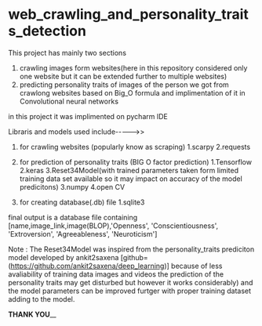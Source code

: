 # web_crawling_and_personality_traits_detection

This project has mainly two sections

1. crawling images form websites(here in this repository considered only one website but it can be extended further to multiple websites)
2. predicting personality traits of images of the person we got from crawlong websites based on Big_O formula and implimentation of it in Convolutional neural networks

in this project it was implimented on pycharm IDE

Libraris and models used include----->>

1. for crawling websites (popularly know as scraping)
  1.scarpy
  2.requests

2. for prediction of personality traits (BIG O factor prediction)
  1.Tensorflow
  2.keras
  3.Reset34Model(with trained parameters taken form limited training data set available so it may impact on accuracy of the model predicitons)
  3.numpy
  4.open CV
  
3. for creating database(.db) file
  1.sqlite3
  
  final output is a database file containing [name,image_link,image(BLOP),'Openness', 'Conscientiousness', 'Extroversion', 'Agreeableness', 'Neuroticism']


Note :
The Reset34Model was inspired from the personality_traits prediciton model developed by ankit2saxena [github=(https://github.com/ankit2saxena/deep_learning)]
because of less avaliability of training data images and videos the prediction of the personality traits may get disturbed but however it works considerably)
and the model parameters can be improved furtger with proper training dataset adding to the model.

______________________________________THANK YOU________________________________________
